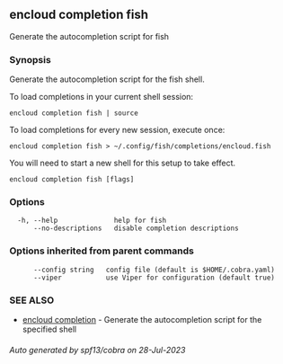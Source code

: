 ## encloud completion fish

Generate the autocompletion script for fish

### Synopsis

Generate the autocompletion script for the fish shell.

To load completions in your current shell session:

	encloud completion fish | source

To load completions for every new session, execute once:

	encloud completion fish > ~/.config/fish/completions/encloud.fish

You will need to start a new shell for this setup to take effect.


```
encloud completion fish [flags]
```

### Options

```
  -h, --help              help for fish
      --no-descriptions   disable completion descriptions
```

### Options inherited from parent commands

```
      --config string   config file (default is $HOME/.cobra.yaml)
      --viper           use Viper for configuration (default true)
```

### SEE ALSO

* [encloud completion](encloud_completion.md)	 - Generate the autocompletion script for the specified shell

###### Auto generated by spf13/cobra on 28-Jul-2023

